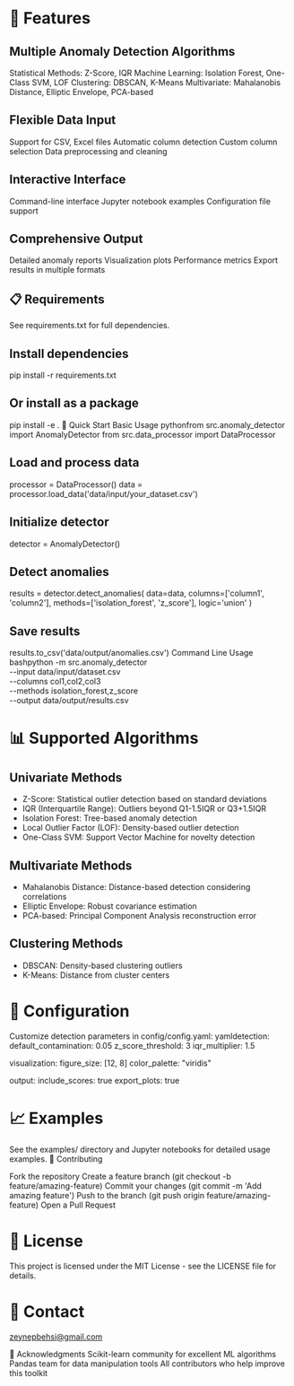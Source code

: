 # 🚀 Features

## Multiple Anomaly Detection Algorithms

Statistical Methods: Z-Score, IQR
Machine Learning: Isolation Forest, One-Class SVM, LOF
Clustering: DBSCAN, K-Means
Multivariate: Mahalanobis Distance, Elliptic Envelope, PCA-based


## Flexible Data Input

Support for CSV, Excel files
Automatic column detection
Custom column selection
Data preprocessing and cleaning


## Interactive Interface

Command-line interface
Jupyter notebook examples
Configuration file support


## Comprehensive Output

Detailed anomaly reports
Visualization plots
Performance metrics
Export results in multiple formats



## 📋 Requirements
See requirements.txt for full dependencies.

## Install dependencies
pip install -r requirements.txt

## Or install as a package
pip install -e .
🎯 Quick Start
Basic Usage
pythonfrom src.anomaly_detector import AnomalyDetector
from src.data_processor import DataProcessor

## Load and process data
processor = DataProcessor()
data = processor.load_data('data/input/your_dataset.csv')

## Initialize detector
detector = AnomalyDetector()

## Detect anomalies
results = detector.detect_anomalies(
    data=data,
    columns=['column1', 'column2'],
    methods=['isolation_forest', 'z_score'],
    logic='union'
)

## Save results
results.to_csv('data/output/anomalies.csv')
Command Line Usage
bashpython -m src.anomaly_detector \
    --input data/input/dataset.csv \
    --columns col1,col2,col3 \
    --methods isolation_forest,z_score \
    --output data/output/results.csv

# 📊 Supported Algorithms

## Univariate Methods
- Z-Score: Statistical outlier detection based on standard deviations
- IQR (Interquartile Range): Outliers beyond Q1-1.5IQR or Q3+1.5IQR
- Isolation Forest: Tree-based anomaly detection
- Local Outlier Factor (LOF): Density-based outlier detection
- One-Class SVM: Support Vector Machine for novelty detection

## Multivariate Methods
- Mahalanobis Distance: Distance-based detection considering correlations
- Elliptic Envelope: Robust covariance estimation
- PCA-based: Principal Component Analysis reconstruction error

## Clustering Methods
- DBSCAN: Density-based clustering outliers
- K-Means: Distance from cluster centers

# 🔧 Configuration
Customize detection parameters in config/config.yaml:
yamldetection:
  default_contamination: 0.05
  z_score_threshold: 3
  iqr_multiplier: 1.5
  
visualization:
  figure_size: [12, 8]
  color_palette: "viridis"
  
output:
  include_scores: true
  export_plots: true

# 📈 Examples
See the examples/ directory and Jupyter notebooks for detailed usage examples.
🤝 Contributing

Fork the repository
Create a feature branch (git checkout -b feature/amazing-feature)
Commit your changes (git commit -m 'Add amazing feature')
Push to the branch (git push origin feature/amazing-feature)
Open a Pull Request

# 📄 License
This project is licensed under the MIT License - see the LICENSE file for details.

# 📧 Contact
zeynepbehsi@gmail.com


🙏 Acknowledgments
Scikit-learn community for excellent ML algorithms
Pandas team for data manipulation tools
All contributors who help improve this toolkit
